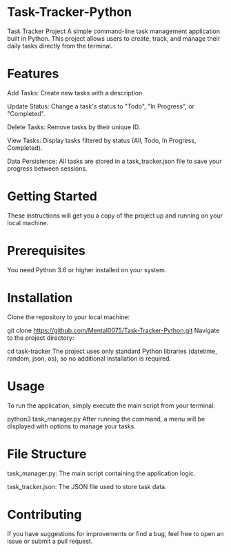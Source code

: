 # Task-Tracker-Python
Task Tracker Project
A simple command-line task management application built in Python. This project allows users to create, track, and manage their daily tasks directly from the terminal.

# Features
Add Tasks: Create new tasks with a description.

Update Status: Change a task's status to "Todo", "In Progress", or "Completed".

Delete Tasks: Remove tasks by their unique ID.

View Tasks: Display tasks filtered by status (All, Todo, In Progress, Completed).

Data Persistence: All tasks are stored in a task_tracker.json file to save your progress between sessions.

# Getting Started
These instructions will get you a copy of the project up and running on your local machine.

# Prerequisites
You need Python 3.6 or higher installed on your system.

# Installation
Clone the repository to your local machine:


git clone https://github.com/Mental0075/Task-Tracker-Python.git
Navigate to the project directory:


cd task-tracker
The project uses only standard Python libraries (datetime, random, json, os), so no additional installation is required.

# Usage
To run the application, simply execute the main script from your terminal:


python3 task_manager.py
After running the command, a menu will be displayed with options to manage your tasks.

# File Structure
task_manager.py: The main script containing the application logic.

task_tracker.json: The JSON file used to store task data.

# Contributing
If you have suggestions for improvements or find a bug, feel free to open an issue or submit a pull request.
